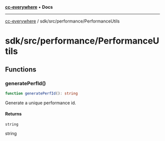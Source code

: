 [**cc-everywhere**](../../../index.md) • **Docs**

***

[cc-everywhere](../../../index.md) / sdk/src/performance/PerformanceUtils

# sdk/src/performance/PerformanceUtils

## Functions

### generatePerfId()

```ts
function generatePerfId(): string
```

Generate a unique performance id.

#### Returns

`string`

string
